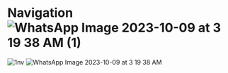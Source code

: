 # Navigation![WhatsApp Image 2023-10-09 at 3 19 38 AM (1)](https://github.com/GustaCortez/Navigation/assets/93358662/6bdba452-ed3f-4485-859d-de635ea5b123)
![1nv](https://github.com/GustaCortez/Navigation/assets/93358662/a3b02785-220f-48ba-be0b-e83dc4f6254b)
![WhatsApp Image 2023-10-09 at 3 19 38 AM](https://github.com/GustaCortez/Navigation/assets/93358662/299866c7-1520-41ad-a71d-d518495a6d18)
